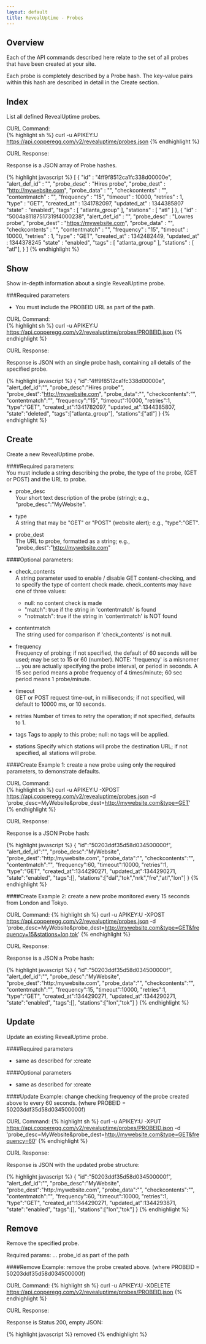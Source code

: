 ```yaml
---
layout: default
title: RevealUptime - Probes
---
```


Overview
--------

Each of the API commands described here relate to the set of all probes that have been created at your site.    
  
Each probe is completely described by a Probe hash. The key-value pairs within this hash are described in detail in the Create section.  



Index
-----
List all defined RevealUptime probes.

CURL Command:  
{% highlight sh %}
curl -u APIKEY:U https://api.copperegg.com/v2/revealuptime/probes.json
{% endhighlight %}

CURL Response:  

Response is a JSON array of Probe hashes.

{% highlight javascript %}
[
  {
    "id" : "4ff9f8512ca1fc338d00000e",
    "alert_def_id" : "",
    "probe_desc" : "Hires probe",
    "probe_dest" : "http://mywebsite.com",
    "probe_data" : "",
    "checkcontents" : "",
    "contentmatch" : "",
    "frequency" : "15",
    "timeout" : 10000,
    "retries" : 1,
    "type" : "GET",
    "created_at" : 1341782097,
    "updated_at" : 1344385807
    "state" : "enabled",
    "tags" : [ "atlanta_group" ],
    "stations" : [ "atl" ]
  },
  { 
    "id" : "5004a81187517319f4000238",
    "alert_def_id" : "",
    "probe_desc" : "Lowres probe",
    "probe_dest" : "https://mywebsite.com",
    "probe_data" : "",
    "checkcontents" : "",
    "contentmatch" : "",
    "frequency" : "15",
    "timeout" : 10000,
    "retries" : 1,
    "type" : "GET",
    "created_at" : 1342482449,
    "updated_at" : 1344378245
    "state" : "enabled",
    "tags" : [ "atlanta_group" ],
    "stations" : [ "atl"],
  }
]
{% endhighlight %}


Show
----
Show in-depth information about a single RevealUptime probe.  

###Required parameters   
  
* You must include the PROBEID URL as part of the path.  
  
  
CURL Command:  
{% highlight sh %}
curl -u APIKEY:U https://api.copperegg.com/v2/revealuptime/probes/PROBEID.json
{% endhighlight %}

CURL Response:

Response is JSON with an single probe hash, containing all details of the specified probe.

{% highlight javascript %}
{
  "id":"4ff9f8512ca1fc338d00000e",
  "alert_def_id":"",
  "probe_desc":"Hires probe"",
  "probe_dest":"http://mywebsite.com",
  "probe_data":"",
  "checkcontents":"",
  "contentmatch":"",
  "frequency":"15",
  "timeout":10000,
  "retries":1,
  "type":"GET",
  "created_at":1341782097,
  "updated_at":1344385807,
  "state":"deleted",
  "tags":["atlanta_group"],
  "stations":["atl"]
}
{% endhighlight %}


Create
------
Create a new RevealUptime probe.  

####Required parameters:  
You must include a string describing the probe, the type of the probe, (GET or POST) and the URL to probe.
   
* probe_desc  
    Your short text description of the probe (string); e.g., "probe_desc":"MyWebsite".  

* type  
    A string that may be "GET" or "POST" (website alert); e.g., "type":"GET". 

* probe_dest   
    The URL to probe, formatted as a string; e.g., "probe_dest":"http://mywebsite.com"   


####Optional parameters:  

* check_contents  
    A string parameter used to enable / disable GET content-checking, and to specify the type of content check made. check_contents may have one of three values:      
  * null: no content check is made  
  * "match": true if the string in 'contentmatch' is found  
  * "notmatch": true if the string in 'contentmatch' is NOT found  

* contentmatch  
    The string used for comparison if 'check_contents' is not null.  

* frequency     
    Frequency of probing; if not specified, the default of 60 seconds will be used; may be set to 15 or 60 (number). NOTE: 'frequency' is a misnomer ... you are actually specifying the probe interval, or period in seconds. A 15 sec period means a probe frequency of 4 times/minute; 60 sec period means 1 probe/minute.  

* timeout       
    GET or POST request time-out, in milliseconds; if not specified, will default to 10000 ms, or 10 seconds.  

* retries
    Number of times to retry the operation; if not specified, defaults to 1.

* tags 
    Tags to apply to this probe; null: no tags will be applied.  

* stations
    Specify which stations will probe the destination URL; if not specified, all stations will probe.  
  

####Create Example 1: create a new probe using only the required parameters, to demonstrate defaults.  
  

CURL Command:  
{% highlight sh %}
curl -u APIKEY:U -XPOST https://api.copperegg.com/v2/revealuptime/probes.json -d 'probe_desc=MyWebsite&probe_dest=http://mywebsite.com&type=GET'
{% endhighlight %}
  

CURL Response:

Response is a JSON Probe hash:  

{% highlight javascript %}
{
  "id":"50203ddf35d58d034500000f",
  "alert_def_id":"",
  "probe_desc":"MyWebsite",
  "probe_dest":"http:/mywebsite.com",
  "probe_data":"",
  "checkcontents":"",
  "contentmatch":"",
  "frequency":60,
  "timeout":10000,
  "retries":1,
  "type":"GET",
  "created_at":1344290271,
  "updated_at":1344290271,
  "state":"enabled",
  "tags":[],
  "stations":["dal","tok","nrk","fre","atl","lon"]
}
{% endhighlight %}
  
  
####Create Example 2: create a new probe monitored every 15 seconds from London and Tokyo.  
  

CURL Command:
{% highlight sh %}
curl -u APIKEY:U -XPOST https://api.copperegg.com/v2/revealuptime/probes.json -d 'probe_desc=MyWebsite&probe_dest=http://mywebsite.com&type=GET&frequency=15&stations=lon,tok'
{% endhighlight %}
  

CURL Response:  
  
Response is a JSON a Probe hash:  

{% highlight javascript %}
{
  "id":"50203ddf35d58d034500000f",
  "alert_def_id":"",
  "probe_desc":"MyWebsite",
  "probe_dest":"http:/mywebsite.com",
  "probe_data":"",
  "checkcontents":"",
  "contentmatch":"",
  "frequency":15,
  "timeout":10000,
  "retries":1,
  "type":"GET",
  "created_at":1344290271,
  "updated_at":1344290271,
  "state":"enabled",
  "tags":[],
  "stations":["lon","tok"]
}
{% endhighlight %}


Update
------
Update an existing RevealUptime probe.

####Required parameters    
    
* same as described for :create  
  
  
####Optional parameters   
  
* same as described for :create  



####Update Example: change checking frequency of the probe created above to every 60 seconds.  (where PROBEID = 50203ddf35d58d034500000f)

CURL Command:
{% highlight sh %}
curl -u APIKEY:U -XPUT https://api.copperegg.com/v2/revealuptime/probes/PROBEID.json  -d 'probe_desc=MyWebsite&probe_dest=http://mywebsite.com&type=GET&frequency=60'
{% endhighlight %}

CURL Response:

Response is JSON with the updated probe structure:

{% highlight javascript %}
{
  "id":"50203ddf35d58d034500000f",
  "alert_def_id":"",
  "probe_desc":"MyWebsite",
  "probe_dest":"http:/mywebsite.com",
  "probe_data":"",
  "checkcontents":"",
  "contentmatch":"",
  "frequency":60,
  "timeout":10000,
  "retries":1,
  "type":"GET",
  "created_at":1344290271,
  "updated_at":1344293871,
  "state":"enabled",
  "tags":[],
  "stations":["lon","tok"]
}
{% endhighlight %}


Remove
-------
Remove the specified probe.

Required params:  ... probe_id as part of the path

####Remove Example: remove the probe created above. (where PROBEID = 50203ddf35d58d034500000f)

CURL Command:
{% highlight sh %}
curl  -u APIKEY:U -XDELETE  https://api.copperegg.com/v2/revealuptime/probes/PROBEID.json
{% endhighlight %}

CURL Response:

Response is Status 200, empty JSON:

{% highlight javascript %}
removed
{% endhighlight %}

